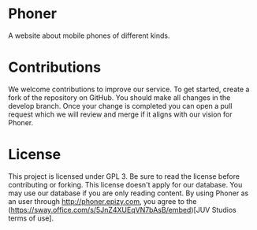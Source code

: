 # Phoner
A website about mobile phones of different kinds.

# Contributions
We welcome contributions to improve our service. To get started, create a fork of the repository on GitHub. You should make all changes in the develop branch. Once your change is completed you can open a pull request which we will review and merge if it aligns with our vision for Phoner.

# License
This project is licensed under GPL 3. Be sure to read the license before contributing or forking. This license doesn't apply for our database. You may use our database if you are only reading content. By using Phoner as an user through http://phoner.epizy.com, you agree to the (https://sway.office.com/s/5JnZ4XUEqVN7bAsB/embed)[JUV Studios terms of use]. 

